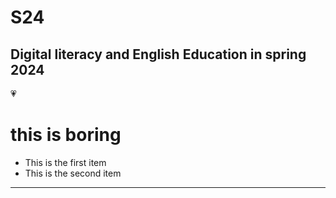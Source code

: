 # S24
## Digital literacy and English Education in spring 2024
:heartpulse:
# this is boring
+ This is the first item
+ This is the second item



---
